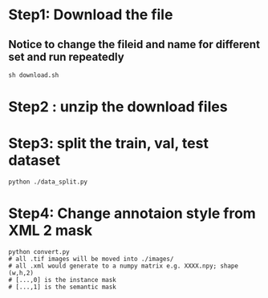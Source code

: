 # Step1: Download the file 
## Notice to change the fileid and name for different set and run repeatedly
```
sh download.sh
```

# Step2 : unzip the download files

# Step3: split the train, val, test dataset 
```
python ./data_split.py
```

# Step4: Change annotaion style from XML 2 mask
```
python convert.py
# all .tif images will be moved into ./images/
# all .xml would generate to a numpy matrix e.g. XXXX.npy; shape (w,h,2)
# [...,0] is the instance mask
# [...,1] is the semantic mask
```